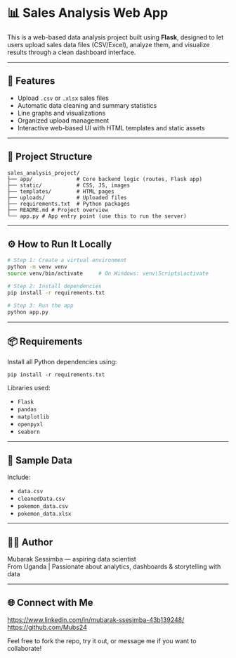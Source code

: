 # 📊 Sales Analysis Web App

This is a web-based data analysis project built using **Flask**, designed to let users upload sales data files (CSV/Excel), analyze them, and visualize results through a clean dashboard interface.

---

## 🚀 Features

- Upload `.csv` or `.xlsx` sales files
- Automatic data cleaning and summary statistics
- Line graphs and visualizations
- Organized upload management
- Interactive web-based UI with HTML templates and static assets

---

## 🧱 Project Structure

```
sales_analysis_project/
├── app/              # Core backend logic (routes, Flask app) 
├── static/           # CSS, JS, images
├── templates/        # HTML pages
├── uploads/          # Uploaded files
├── requirements.txt  # Python packages
├── README.md # Project overview
└── app.py # App entry point (use this to run the server)

```

---

## ⚙️ How to Run It Locally

```bash
# Step 1: Create a virtual environment
python -m venv venv
source venv/bin/activate     # On Windows: venv\Scripts\activate

# Step 2: Install dependencies
pip install -r requirements.txt

# Step 3: Run the app
python app.py
```

---

## 📦 Requirements

Install all Python dependencies using:

```
pip install -r requirements.txt
```

Libraries used:
- `Flask`
- `pandas`
- `matplotlib`
- `openpyxl`
- `seaborn`


---

## 📁 Sample Data

Include:
- `data.csv`
- `cleanedData.csv`
- `pokemon_data.csv`
- `pokemon_data.xlsx`

---

## 👨‍💻 Author

Mubarak Sessimba — aspiring data scientist  
From Uganda | Passionate about analytics, dashboards & storytelling with data

---

## 🌐 Connect with Me
https://www.linkedin.com/in/mubarak-ssesimba-43b139248/
https://github.com/Mubs24

Feel free to fork the repo, try it out, or message me if you want to collaborate!
